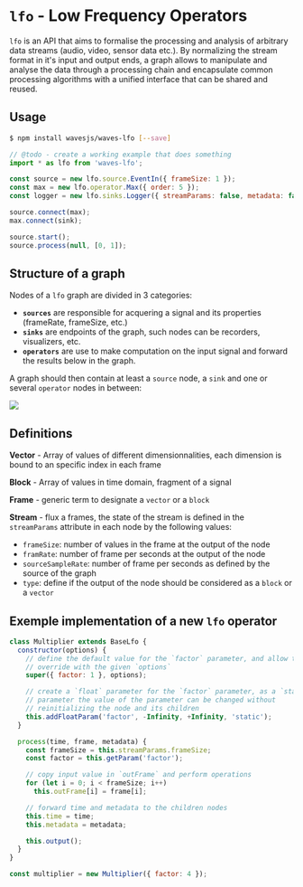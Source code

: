 # `lfo` - Low Frequency Operators

`lfo` is an API that aims to formalise the processing and analysis of arbitrary data streams (audio, video, sensor data etc.). By normalizing the stream format in it's input and output ends, a graph allows to manipulate and analyse the data through a processing chain and encapsulate common processing algorithms with a unified interface that can be shared and reused.

## Usage

```sh
$ npm install wavesjs/waves-lfo [--save]
```

```js
// @todo - create a working example that does something
import * as lfo from 'waves-lfo';

const source = new lfo.source.EventIn({ frameSize: 1 });
const max = new lfo.operator.Max({ order: 5 });
const logger = new lfo.sinks.Logger({ streamParams: false, metadata: false });

source.connect(max);
max.connect(sink);

source.start();
source.process(null, [0, 1]);

```

## Structure of a graph

Nodes of a `lfo` graph are divided in 3 categories:

- **`sources`** are responsible for acquering a signal and its properties (frameRate, frameSize, etc.)
- **`sinks`** are endpoints of the graph, such nodes can be recorders, visualizers, etc.
- **`operators`** are use to make computation on the input signal and forward the results below in the graph.

A graph should then contain at least a `source` node, a `sink` and one or several `operator` nodes in between:


![](https://dl.dropboxusercontent.com/u/606131/lfo.png)


## Definitions

__Vector__ - Array of values of different dimensionnalities, each dimension is 
bound to an specific index in each frame

__Block__ - Array of values in time domain, fragment of a signal

__Frame__ - generic term to designate a `vector` or a `block`

__Stream__ - flux a frames, the state of the stream is defined in the `streamParams` attribute in each node by the following values:
- `frameSize`: number of values in the frame at the output of the node
- `framRate`: number of frame per seconds at the output of the node
- `sourceSampleRate`: number of frame per seconds as defined by the source of the graph
- `type`: define if the output of the node should be considered as a `block` or
a `vector`


## Exemple implementation of a new `lfo` operator

```js
class Multiplier extends BaseLfo {
  constructor(options) {
    // define the default value for the `factor` parameter, and allow to 
    // override with the given `options`
    super({ factor: 1 }, options);

    // create a `float` parameter for the `factor` parameter, as a `static`
    // parameter the value of the parameter can be changed without 
    // reinitializing the node and its children
    this.addFloatParam('factor', -Infinity, +Infinity, 'static');
  }

  process(time, frame, metadata) {
    const frameSize = this.streamParams.frameSize;
    const factor = this.getParam('factor');

    // copy input value in `outFrame` and perform operations
    for (let i = 0; i < frameSize; i++)
      this.outFrame[i] = frame[i];

    // forward time and metadata to the children nodes
    this.time = time;
    this.metadata = metadata;

    this.output();
  }
}

const multiplier = new Multiplier({ factor: 4 });
```

